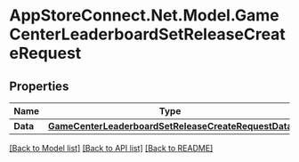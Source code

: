 # AppStoreConnect.Net.Model.GameCenterLeaderboardSetReleaseCreateRequest

## Properties

Name | Type | Description | Notes
------------ | ------------- | ------------- | -------------
**Data** | [**GameCenterLeaderboardSetReleaseCreateRequestData**](GameCenterLeaderboardSetReleaseCreateRequestData.md) |  | 

[[Back to Model list]](../README.md#documentation-for-models) [[Back to API list]](../README.md#documentation-for-api-endpoints) [[Back to README]](../README.md)

